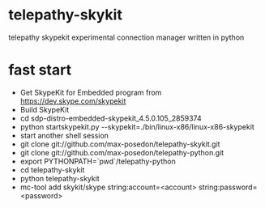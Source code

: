 telepathy-skykit
================

telepathy skypekit experimental connection manager written in python

fast start
==========

* Get SkypeKit for Embedded program from https://dev.skype.com/skypekit
* Build SkypeKit
* cd sdp-distro-embedded-skypekit_4.5.0.105_2859374
* python startskypekit.py --skypekit=./bin/linux-x86/linux-x86-skypekit
* start another shell session
* git clone git://github.com/max-posedon/telepathy-skykit.git
* git clone git://github.com/max-posedon/telepathy-python.git
* export PYTHONPATH=\`pwd\`/telepathy-python
* cd telepathy-skykit
* python telepathy-skykit
* mc-tool add skykit/skype <display-name> string:account=\<account\> string:password=\<password\>

